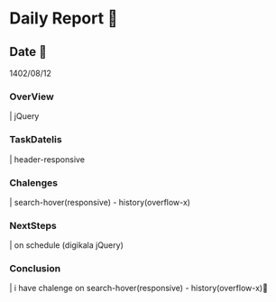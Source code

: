 # Daily Report 🙂

## Date 📅
 1402/08/12

### OverView
| jQuery

### TaskDatelis
| header-responsive

### Chalenges 
| search-hover(responsive) - history(overflow-x)

### NextSteps
| on schedule (digikala jQuery) 

### Conclusion
| i have chalenge on search-hover(responsive) - history(overflow-x)🙂